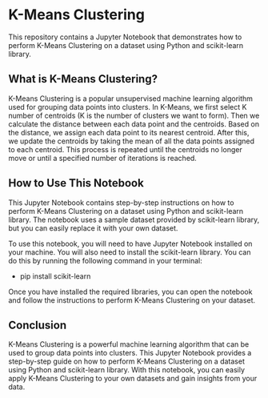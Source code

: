 # K-Means Clustering
This repository contains a Jupyter Notebook that demonstrates how to perform K-Means Clustering on a dataset using Python and scikit-learn library.

## What is K-Means Clustering?
K-Means Clustering is a popular unsupervised machine learning algorithm used for grouping data points into clusters. In K-Means, we first select K number of centroids (K is the number of clusters we want to form). Then we calculate the distance between each data point and the centroids. Based on the distance, we assign each data point to its nearest centroid. After this, we update the centroids by taking the mean of all the data points assigned to each centroid. This process is repeated until the centroids no longer move or until a specified number of iterations is reached.

## How to Use This Notebook
This Jupyter Notebook contains step-by-step instructions on how to perform K-Means Clustering on a dataset using Python and scikit-learn library. The notebook uses a sample dataset provided by scikit-learn library, but you can easily replace it with your own dataset.

To use this notebook, you will need to have Jupyter Notebook installed on your machine. You will also need to install the scikit-learn library. You can do this by running the following command in your terminal:

- pip install scikit-learn

Once you have installed the required libraries, you can open the notebook and follow the instructions to perform K-Means Clustering on your dataset.

## Conclusion
K-Means Clustering is a powerful machine learning algorithm that can be used to group data points into clusters. This Jupyter Notebook provides a step-by-step guide on how to perform K-Means Clustering on a dataset using Python and scikit-learn library. With this notebook, you can easily apply K-Means Clustering to your own datasets and gain insights from your data.
